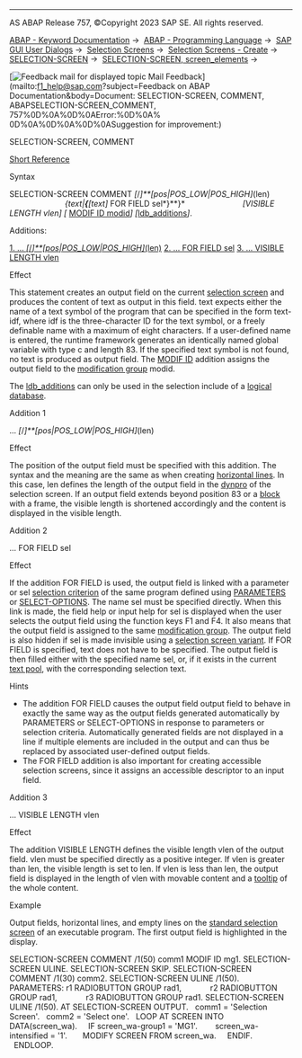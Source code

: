   

* * *

AS ABAP Release 757, ©Copyright 2023 SAP SE. All rights reserved.

[ABAP - Keyword Documentation](javascript:call_link\('abenabap.htm'\)) →  [ABAP - Programming Language](javascript:call_link\('abenabap_reference.htm'\)) →  [SAP GUI User Dialogs](javascript:call_link\('abenabap_screens.htm'\)) →  [Selection Screens](javascript:call_link\('abenselection_screen.htm'\)) →  [Selection Screens - Create](javascript:call_link\('abenselection_screen_create.htm'\)) →  [SELECTION-SCREEN](javascript:call_link\('abapselection-screen.htm'\)) →  [SELECTION-SCREEN, screen\_elements](javascript:call_link\('abapselection-screen_layout.htm'\)) → 

 [![](Mail.gif?object=Mail.gif&sap-language=EN "Feedback mail for displayed topic") Mail Feedback](mailto:f1_help@sap.com?subject=Feedback on ABAP Documentation&body=Document: SELECTION-SCREEN, COMMENT, ABAPSELECTION-SCREEN_COMMENT, 757%0D%0A%0D%0AError:%0D%0A%
0D%0A%0D%0A%0D%0ASuggestion for improvement:)

SELECTION-SCREEN, COMMENT

[Short Reference](javascript:call_link\('abapselection-screen_shortref.htm'\))

Syntax

SELECTION-SCREEN COMMENT *\[*/*\]**\[*pos*|*POS\_LOW*|*POS\_HIGH*\]*(len)
                         *{*text*|**{**\[*text*\]* FOR FIELD sel*}**}*
                         *\[*VISIBLE LENGTH vlen*\]*
*\[* [MODIF ID modid](javascript:call_link\('abapselection-screen_modif_id.htm'\))*\]*
*\[*[ldb\_additions](javascript:call_link\('abapselection-screen_ldb_additions.htm'\))*\]*.

Additions:

[1\. ... *\[*/*\]**\[*pos*|*POS\_LOW*|*POS\_HIGH*\]*(len)](#!ABAP_ADDITION_1@1@)
[2\. ... FOR FIELD sel](#!ABAP_ADDITION_2@2@)
[3\. ... VISIBLE LENGTH vlen](#!ABAP_ADDITION_3@3@)

Effect

This statement creates an output field on the current [selection screen](javascript:call_link\('abenselection_screen_glosry.htm'\) "Glossary Entry") and produces the content of text as output in this field. text expects either the name of a text symbol of the program that can be specified in the form text-idf, where idf is the three-character ID for the text symbol, or a freely definable name with a maximum of eight characters. If a user-defined name is entered, the runtime framework generates an identically named global variable with type c and length 83. If the specified text symbol is not found, no text is produced as output field. The [MODIF ID](javascript:call_link\('abapselection-screen_modif_id.htm'\)) addition assigns the output field to the [modification group](javascript:call_link\('abenmodification_group_glosry.htm'\) "Glossary Entry") modid.

The [ldb\_additions](javascript:call_link\('abapselection-screen_ldb_additions.htm'\)) can only be used in the selection include of a [logical database](javascript:call_link\('abenlogical_data_base_glosry.htm'\) "Glossary Entry").

Addition 1   

... *\[*/*\]**\[*pos*|*POS\_LOW*|*POS\_HIGH*\]*(len)

Effect

The position of the output field must be specified with this addition. The syntax and the meaning are the same as when creating [horizontal lines](javascript:call_link\('abapselection-screen_uline.htm'\)). In this case, len defines the length of the output field in the [dynpro](javascript:call_link\('abendynpro_glosry.htm'\) "Glossary Entry") of the selection screen. If an output field extends beyond position 83 or a [block](javascript:call_link\('abapselection-screen_block.htm'\)) with a frame, the visible length is shortened accordingly and the content is displayed in the visible length.

Addition 2   

... FOR FIELD sel

Effect

If the addition FOR FIELD is used, the output field is linked with a parameter or sel [selection criterion](javascript:call_link\('abenselection_criterion_glosry.htm'\) "Glossary Entry") of the same program defined using [PARAMETERS](javascript:call_link\('abapparameters.htm'\)) or [SELECT-OPTIONS](javascript:call_link\('abapselect-options.htm'\)). The name sel must be specified directly. When this link is made, the field help or input help for sel is displayed when the user selects the output field using the function keys F1 and F4. It also means that the output field is assigned to the same [modification group](javascript:call_link\('abenmodification_group_glosry.htm'\) "Glossary Entry"). The output field is also hidden if sel is made invisible using a [selection screen variant](javascript:call_link\('abenvariant_glosry.htm'\) "Glossary Entry"). If FOR FIELD is specified, text does not have to be specified. The output field is then filled either with the specified name sel, or, if it exists in the current [text pool](javascript:call_link\('abentext_pool_glosry.htm'\) "Glossary Entry"), with the corresponding selection text.

Hints

-   The addition FOR FIELD causes the output field output field to behave in exactly the same way as the output fields generated automatically by PARAMETERS or SELECT-OPTIONS in response to parameters or selection criteria. Automatically generated fields are not displayed in a line if multiple elements are included in the output and can thus be replaced by associated user-defined output fields.
-   The FOR FIELD addition is also important for creating accessible selection screens, since it assigns an accessible descriptor to an input field.

Addition 3   

... VISIBLE LENGTH vlen

Effect

The addition VISIBLE LENGTH defines the visible length vlen of the output field. vlen must be specified directly as a positive integer. If vlen is greater than len, the visible length is set to len. If vlen is less than len, the output field is displayed in the length of vlen with movable content and a [tooltip](javascript:call_link\('abentool_tip_glosry.htm'\) "Glossary Entry") of the whole content.

Example

Output fields, horizontal lines, and empty lines on the [standard selection screen](javascript:call_link\('abenstandard_selscreen_glosry.htm'\) "Glossary Entry") of an executable program. The first output field is highlighted in the display.

SELECTION-SCREEN COMMENT /1(50) comm1 MODIF ID mg1.
SELECTION-SCREEN ULINE.
SELECTION-SCREEN SKIP.
SELECTION-SCREEN COMMENT /1(30) comm2.
SELECTION-SCREEN ULINE /1(50).
PARAMETERS: r1 RADIOBUTTON GROUP rad1,
            r2 RADIOBUTTON GROUP rad1,
            r3 RADIOBUTTON GROUP rad1.
SELECTION-SCREEN ULINE /1(50).
AT SELECTION-SCREEN OUTPUT.
  comm1 = 'Selection Screen'.
  comm2 = 'Select one'.
  LOOP AT SCREEN INTO DATA(screen\_wa).
    IF screen\_wa-group1 = 'MG1'.
       screen\_wa-intensified = '1'.
      MODIFY SCREEN FROM screen\_wa.
    ENDIF.
  ENDLOOP.